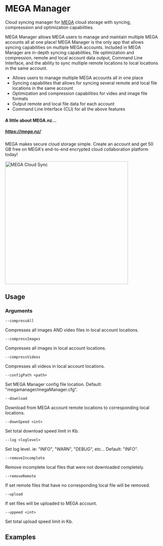 # MEGA Manager
Cloud syncing manager for <a href="https://mega.nz/">MEGA</a> cloud storage with syncing, compresssion and optimization capabilities. 

MEGA Manager allows MEGA users to manage and maintain multiple MEGA accounts all at one place! MEGA Manager is the only app that allows syncing capabilities on multiple MEGA accounts. Included in MEGA Manager are in-depth syncing capabilities, file optimization and compression, remote and local account data output, Command Line Interface, and the ability to sync multiple remote locations to local locations in the same account.

* Allows users to manage multiple MEGA accounts all in one place
* Syncing capabilites that allows for syncing several remote and local file locations in the same account
* Optimization and compression capabilities for video and image file formats
* Output remote and local file data for each account
* Command Line Interface (CLI) for all the above features

#### A little about MEGA.nz...
##### <a href="https://mega.nz/">https://mega.nz/</a>
MEGA makes secure cloud storage simple. Create an account and get 50 GB free on MEGA's end-to-end encrypted cloud collaboration platform today!

<img src="http://cdn2.ubergizmo.com/wp-content/uploads/2013/11/mega-launch.png" alt="MEGA Cloud Sync" height="400">


## Usage
### Arguments
`--compressAll`

Compresses all images AND video files in local account locations.

`--compressImages`

Compresses all images in local account locations.

`--compressVideos`

Compresses all videos in local account locations.

`--configPath <path>`

Set MEGA Manager config file location. Default: "megamanager/megaManager.cfg".

`--download`

Download from MEGA account remote locations to corresponding local locations.

`--downSpeed <int>`

Set total download speed limit in Kb.

`--log <loglevel>`

Set log level. ie: "INFO", "WARN", "DEBUG", etc... Default: "INFO".

`--removeIncomplete`

Remove incomplete local files that were not downloaded completely.

`--removeRemote`

If set remote files that have no corresponding local file will be removed.

`--upload`

If set files will be uploaded to MEGA account.

`--uppeed <int>`

Set total upload speed limit in Kb.


## Examples





